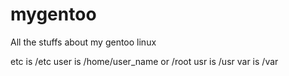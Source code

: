 # mygentoo
All the stuffs about my gentoo linux

etc is /etc
user is /home/user_name or /root
usr is /usr
var is /var
